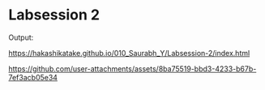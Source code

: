 # Labsession 2

Output:

https://hakashikatake.github.io/010_Saurabh_Y/Labsession-2/index.html

https://github.com/user-attachments/assets/8ba75519-bbd3-4233-b67b-7ef3acb05e34

